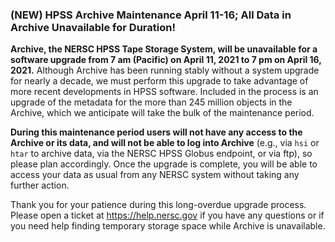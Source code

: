 ### (NEW) HPSS Archive Maintenance April 11-16; All Data in Archive Unavailable for Duration!

**Archive, the NERSC HPSS Tape Storage System, will be unavailable for a 
software upgrade from 7 am (Pacific) on April 11, 2021 to 7 pm on 
April 16, 2021.** Although Archive has been running stably without a system 
upgrade for nearly a decade, we must perform this upgrade to take advantage of 
more recent developments in HPSS software. Included in the process is an upgrade
of the metadata for the more than 245 million objects in the Archive, which we 
anticipate will take the bulk of the maintenance period.

**During this maintenance period users will not have any access to the Archive 
or its data, and will not be able to log into Archive** (e.g., via `hsi` or 
`htar` to archive data, via the NERSC HPSS Globus endpoint, or via ftp), so 
please plan accordingly. Once the upgrade is complete, you will be able to 
access your data as usual from any NERSC system without taking any further 
action.

Thank you for your patience during this long-overdue upgrade process. Please 
open a ticket at <https://help.nersc.gov> if you have any questions or if you 
need help finding temporary storage space while Archive is unavailable.
